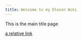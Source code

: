 ```yaml
---
title: Welcome to my Elexon Wiki 
---
```

This is the main title page

[a relative link](energy-codes.md)
